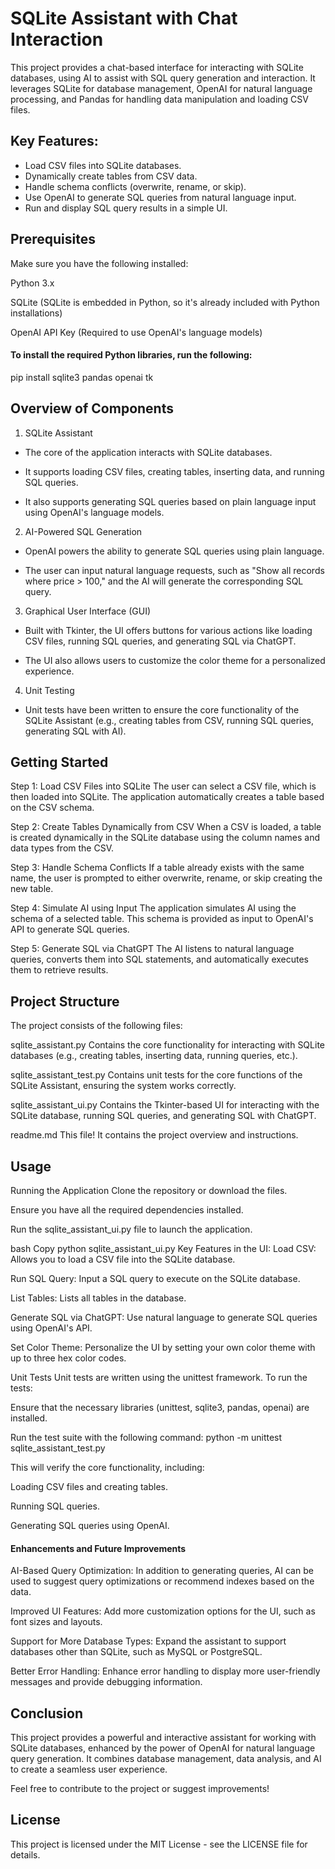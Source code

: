 # SQLite Assistant with Chat Interaction
This project provides a chat-based interface for interacting with SQLite databases, using AI to assist with SQL query generation and interaction. It leverages SQLite for database management, OpenAI for natural language processing, and Pandas for handling data manipulation and loading CSV files.

## Key Features:
- Load CSV files into SQLite databases.
- Dynamically create tables from CSV data.
- Handle schema conflicts (overwrite, rename, or skip).
- Use OpenAI to generate SQL queries from natural language input.
- Run and display SQL query results in a simple UI.

## Prerequisites
Make sure you have the following installed:

Python 3.x

SQLite (SQLite is embedded in Python, so it's already included with Python installations)

OpenAI API Key (Required to use OpenAI's language models)

#### To install the required Python libraries, run the following:
pip install sqlite3 pandas openai tk

## Overview of Components
1. SQLite Assistant
- The core of the application interacts with SQLite databases.

- It supports loading CSV files, creating tables, inserting data, and running SQL queries.

- It also supports generating SQL queries based on plain language input using OpenAI's language models.


2. AI-Powered SQL Generation
- OpenAI powers the ability to generate SQL queries using plain language.

- The user can input natural language requests, such as "Show all records where price > 100," and the AI will generate the corresponding SQL query.


3. Graphical User Interface (GUI)
- Built with Tkinter, the UI offers buttons for various actions like loading CSV files, running SQL queries, and generating SQL via ChatGPT.

- The UI also allows users to customize the color theme for a personalized experience.


4. Unit Testing
- Unit tests have been written to ensure the core functionality of the SQLite Assistant (e.g., creating tables from CSV, running SQL queries, generating SQL with AI).

## Getting Started
Step 1: Load CSV Files into SQLite
The user can select a CSV file, which is then loaded into SQLite. The application automatically creates a table based on the CSV schema.


Step 2: Create Tables Dynamically from CSV
When a CSV is loaded, a table is created dynamically in the SQLite database using the column names and data types from the CSV.


Step 3: Handle Schema Conflicts
If a table already exists with the same name, the user is prompted to either overwrite, rename, or skip creating the new table.


Step 4: Simulate AI using Input
The application simulates AI using the schema of a selected table. This schema is provided as input to OpenAI's API to generate SQL queries.


Step 5: Generate SQL via ChatGPT
The AI listens to natural language queries, converts them into SQL statements, and automatically executes them to retrieve results.

## Project Structure
The project consists of the following files:

sqlite_assistant.py
Contains the core functionality for interacting with SQLite databases (e.g., creating tables, inserting data, running queries, etc.).

sqlite_assistant_test.py
Contains unit tests for the core functions of the SQLite Assistant, ensuring the system works correctly.

sqlite_assistant_ui.py
Contains the Tkinter-based UI for interacting with the SQLite database, running SQL queries, and generating SQL with ChatGPT.

readme.md
This file! It contains the project overview and instructions.

## Usage
Running the Application
Clone the repository or download the files.

Ensure you have all the required dependencies installed.

Run the sqlite_assistant_ui.py file to launch the application.

bash
Copy
python sqlite_assistant_ui.py
Key Features in the UI:
Load CSV: Allows you to load a CSV file into the SQLite database.

Run SQL Query: Input a SQL query to execute on the SQLite database.

List Tables: Lists all tables in the database.

Generate SQL via ChatGPT: Use natural language to generate SQL queries using OpenAI's API.

Set Color Theme: Personalize the UI by setting your own color theme with up to three hex color codes.

Unit Tests
Unit tests are written using the unittest framework. To run the tests:

Ensure that the necessary libraries (unittest, sqlite3, pandas, openai) are installed.

Run the test suite with the following command:
python -m unittest sqlite_assistant_test.py

This will verify the core functionality, including:

Loading CSV files and creating tables.

Running SQL queries.

Generating SQL queries using OpenAI.

#### Enhancements and Future Improvements
AI-Based Query Optimization: In addition to generating queries, AI can be used to suggest query optimizations or recommend indexes based on the data.

Improved UI Features: Add more customization options for the UI, such as font sizes and layouts.

Support for More Database Types: Expand the assistant to support databases other than SQLite, such as MySQL or PostgreSQL.

Better Error Handling: Enhance error handling to display more user-friendly messages and provide debugging information.

## Conclusion
This project provides a powerful and interactive assistant for working with SQLite databases, enhanced by the power of OpenAI for natural language query generation. It combines database management, data analysis, and AI to create a seamless user experience.

Feel free to contribute to the project or suggest improvements!

## License
This project is licensed under the MIT License - see the LICENSE file for details.
